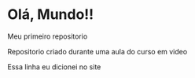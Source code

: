 # Olá, Mundo!!
 Meu primeiro repositorio

Repositorio criado durante uma aula do curso em video

Essa linha eu  dicionei no site
